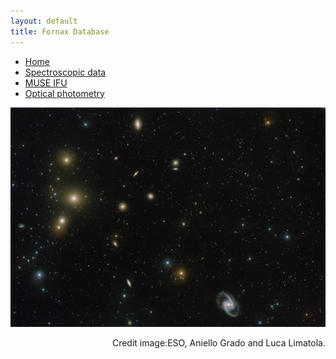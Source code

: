 ```yaml
---
layout: default
title: Fornax Database
---
```


<!-- Title and description will be handled by the theme layout -->
<!-- Add a navigation bar under the description -->
<nav class="navbar">
  <ul>
    <li><a href="/">Home</a></li>
    <li><a href="/Spectra">Spectroscopic data</a></li>
    <li><a href="/MUSE_IFU">MUSE IFU</a></li>
    <li><a href="/optical_photo">Optical photometry</a></li>
  </ul>
</nav>

![Alt text](assets/images/eso1612a.jpg)
<p align="right">Credit image:ESO, Aniello Grado and Luca Limatola.</p>
<!-- Additional content can go below -->
